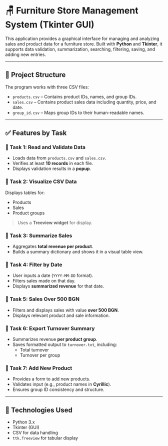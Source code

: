 # 🪑 Furniture Store Management System (Tkinter GUI)

This application provides a graphical interface for managing and analyzing sales and product data for a furniture store. Built with **Python** and **Tkinter**, it supports data validation, summarization, searching, filtering, saving, and adding new entries.

---

## 📁 Project Structure

The program works with three CSV files:

- `products.csv` – Contains product IDs, names, and group IDs.
- `sales.csv` – Contains product sales data including quantity, price, and date.
- `group_id.csv` – Maps group IDs to their human-readable names.

---

## ✅ Features by Task

### 🔹 Task 1: Read and Validate Data

- Loads data from `products.csv` and `sales.csv`.
- Verifies at least **10 records** in each file.
- Displays validation results in a **popup**.

### 🔹 Task 2: Visualize CSV Data

Displays tables for:
- Products
- Sales
- Product groups

> Uses a **Treeview widget** for display.

### 🔹 Task 3: Summarize Sales

- Aggregates **total revenue per product**.
- Builds a summary dictionary and shows it in a visual table view.

### 🔹 Task 4: Filter by Date

- User inputs a date (`YYYY-MM-DD` format).
- Filters sales made on that day.
- Displays **summarized revenue** for that date.

### 🔹 Task 5: Sales Over 500 BGN

- Filters and displays sales with value **over 500 BGN**.
- Displays relevant product and sale information.

### 🔹 Task 6: Export Turnover Summary

- Summarizes revenue **per product group**.
- Saves formatted output to `turnover.txt`, including:
  - Total turnover
  - Turnover per group

### 🔹 Task 7: Add New Product

- Provides a form to add new products.
- Validates input (e.g., product names in **Cyrillic**).
- Ensures group ID consistency and structure.

---

## 🚀 Technologies Used

- Python 3.x
- Tkinter (GUI)
- CSV for data handling
- `ttk.Treeview` for tabular display
